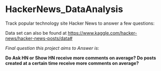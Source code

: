 # HackerNews_DataAnalysis
Track popular technology site Hacker News to answer a few questions:

Data set can also be found at https://www.kaggle.com/hacker-news/hacker-news-posts/data#

_Final question this project aims to Answer is_:

**Do Ask HN or Show HN receive more comments on average? Do posts created at a certain time receive more comments on average?**
